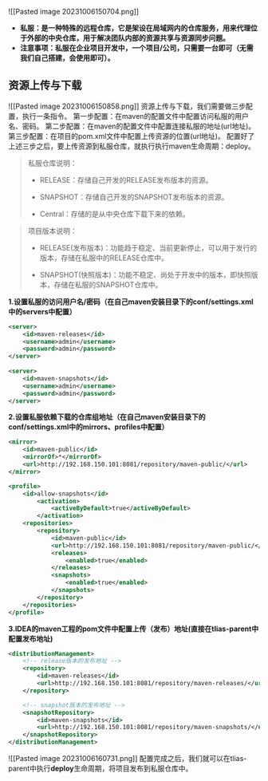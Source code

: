 ![[Pasted image 20231006150704.png]]
- **私服：是一种特殊的远程仓库，它是架设在局域网内的仓库服务，用来代理位于外部的中央仓库，用于解决团队内部的资源共享与资源同步问题。**
- **注意事项：私服在企业项目开发中，一个项目/公司，只需要一台即可（无需我们自己搭建，会使用即可）。**

## 资源上传与下载
![[Pasted image 20231006150858.png]]
资源上传与下载，我们需要做三步配置，执行一条指令。
第一步配置：在maven的配置文件中配置访问私服的用户名、密码。
第二步配置：在maven的配置文件中配置连接私服的地址(url地址)。
第三步配置：在项目的pom.xml文件中配置上传资源的位置(url地址)。
配置好了上述三步之后，要上传资源到私服仓库，就执行执行maven生命周期：deploy。

> 私服仓库说明：
> 
> - RELEASE：存储自己开发的RELEASE发布版本的资源。
>     
> - SNAPSHOT：存储自己开发的SNAPSHOT发布版本的资源。
>     
> - Central：存储的是从中央仓库下载下来的依赖。
>     

> 项目版本说明：
> 
> - RELEASE(发布版本)：功能趋于稳定、当前更新停止，可以用于发行的版本，存储在私服中的RELEASE仓库中。
>     
> - SNAPSHOT(快照版本)：功能不稳定、尚处于开发中的版本，即快照版本，存储在私服的SNAPSHOT仓库中。



  
**1.设置私服的访问用户名/密码（在自己maven安装目录下的conf/settings.xml中的servers中配置）**
```xml
<server>
    <id>maven-releases</id>
    <username>admin</username>
    <password>admin</password>
</server>
    
<server>
    <id>maven-snapshots</id>
    <username>admin</username>
    <password>admin</password>
</server>
```
**2.设置私服依赖下载的仓库组地址（在自己maven安装目录下的conf/settings.xml中的mirrors、profiles中配置）**
```xml
<mirror>
    <id>maven-public</id>
    <mirrorOf>*</mirrorOf>
    <url>http://192.168.150.101:8081/repository/maven-public/</url>
</mirror>

<profile>
    <id>allow-snapshots</id>
        <activation>
        	<activeByDefault>true</activeByDefault>
        </activation>
    <repositories>
        <repository>
            <id>maven-public</id>
            <url>http://192.168.150.101:8081/repository/maven-public/</url>
            <releases>
            	<enabled>true</enabled>
            </releases>
            <snapshots>
            	<enabled>true</enabled>
            </snapshots>
        </repository>
    </repositories>
</profile>
```
**3.IDEA的maven工程的pom文件中配置上传（发布）地址(直接在tlias-parent中配置发布地址)**
```xml
<distributionManagement>
    <!-- release版本的发布地址 -->
    <repository>
        <id>maven-releases</id>
        <url>http://192.168.150.101:8081/repository/maven-releases/</url>
    </repository>

    <!-- snapshot版本的发布地址 -->
    <snapshotRepository>
        <id>maven-snapshots</id>
        <url>http://192.168.150.101:8081/repository/maven-snapshots/</url>
    </snapshotRepository>
</distributionManagement>
```
![[Pasted image 20231006160731.png]]
配置完成之后，我们就可以在tlias-parent中执行**deploy**生命周期，将项目发布到私服仓库中。